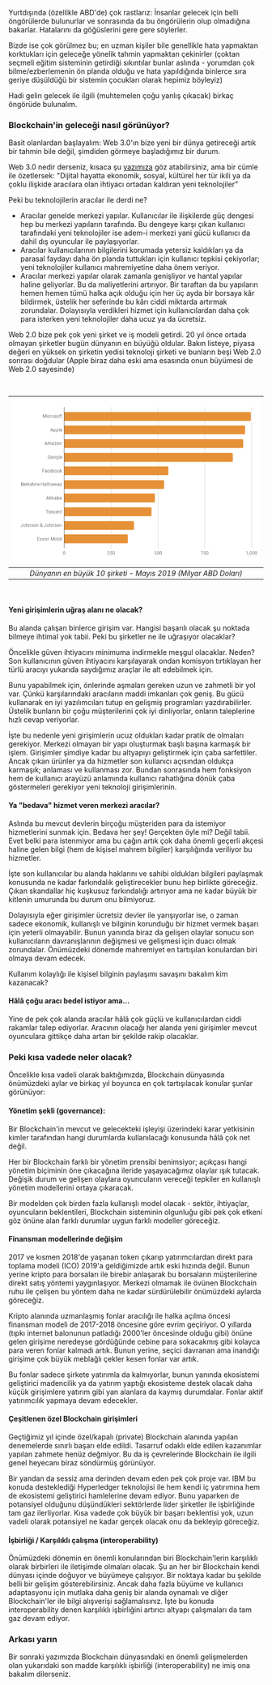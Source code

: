 Yurtdışında (özellikle ABD'de) çok rastlarız: İnsanlar gelecek için belli öngörülerde bulunurlar ve sonrasında da bu öngörülerin olup olmadığına bakarlar. Hatalarını da göğüslerini gere gere söylerler. 

Bizde ise çok görülmez bu; en uzman kişiler bile genellikle hata yapmaktan korktukları için geleceğe yönelik tahmin yapmaktan çekinirler (çoktan seçmeli eğitim sisteminin getirdiği sıkıntılar bunlar aslında - yorumdan çok bilme/ezberlemenin ön planda olduğu ve hata yapıldığında binlerce sıra geriye düşüldüğü bir sistemin çocukları olarak hepimiz böyleyiz)

Hadi gelin gelecek ile ilgili (muhtemelen çoğu yanlış çıkacak) birkaç öngörüde bulunalım. 

### Blockchain'in geleceği nasıl görünüyor?

Basit olanlardan başlayalım: Web 3.0'ın bize yeni bir dünya getireceği artık bir tahmin bile değil, şimdiden görmeye başladığımız bir durum. 

Web 3.0 nedir derseniz, kısaca şu [yazımıza](/genel/2018/03/01/Geceleri-uykunuzu-ne-kaciriyor.html) göz atabilirsiniz, ama bir cümle ile özetlersek: 
"Dijital hayatta ekonomik, sosyal, kültürel her tür ikili ya da çoklu ilişkide aracılara olan ihtiyacı ortadan kaldıran yeni teknolojiler"

Peki bu teknolojilerin aracılar ile derdi ne?
* Aracılar genelde merkezi yapılar. Kullanıcılar ile ilişkilerde güç dengesi hep bu merkezi yapıların tarafında. Bu dengeye karşı çıkan kullanıcı tarafındaki yeni teknolojiler ise adem-i merkezi yani gücü kullanıcı da dahil dış oyuncular ile paylaşıyorlar. 
* Aracılar kullanıcılarının bilgilerini korumada yetersiz kaldıkları ya da parasal faydayı daha ön planda tuttukları için kullanıcı tepkisi çekiyorlar; yeni teknolojiler kullanıcı mahremiyetine daha önem veriyor.
* Aracılar merkezi yapılar olarak zamanla genişliyor ve hantal yapılar haline geliyorlar. Bu da maliyetlerini artırıyor. Bir taraftan da bu yapıların hemen hemen tümü halka açık olduğu için her üç ayda bir borsaya kâr bildirmek, üstelik her seferinde bu kârı ciddi miktarda artırmak zorundalar. Dolayısıyla verdikleri hizmet için kullanıcılardan daha çok para isterken yeni teknolojiler daha ucuz ya da ücretsiz. 

Web 2.0 bize pek çok yeni şirket ve iş modeli getirdi. 20 yıl önce ortada olmayan şirketler bugün dünyanın en büyüğü oldular. Bakın listeye, piyasa değeri en yüksek on şirketin yedisi teknoloji şirketi ve bunların beşi Web 2.0 sonrası doğdular (Apple biraz daha eski ama esasında onun büyümesi de Web 2.0 sayesinde)

&nbsp;

| ![top_10_in_mcap_v3.png](/assets/top_10_in_mcap_v3.png) | 
|:--:| 
| *Dünyanın en büyük 10 şirketi - Mayıs 2019 (Milyar ABD Doları)* | 

&nbsp;

#### Yeni girişimlerin uğraş alanı ne olacak?

Bu alanda çalışan binlerce girişim var. Hangisi başarılı olacak şu noktada bilmeye ihtimal yok tabii. Peki bu şirketler ne ile uğraşıyor olacaklar? 

Öncelikle güven ihtiyacını minimuma indirmekle meşgul olacaklar. Neden? Son kullanıcının güven ihtiyacını karşılayarak ondan komisyon tırtıklayan her türlü aracıyı yukarıda saydığımız araçlar ile alt edebilmek için. 

Bunu yapabilmek için, önlerinde aşmaları gereken uzun ve zahmetli bir yol var. Çünkü karşılarındaki aracıların maddi imkanları çok geniş. Bu gücü kullanarak en iyi yazılımcıları tutup en gelişmiş programları yazdırabilirler. Üstelik bunların bir çoğu müşterilerini çok iyi dinliyorlar, onların taleplerine hızlı cevap veriyorlar. 

İşte bu nedenle yeni girişimlerin ucuz oldukları kadar pratik de olmaları gerekiyor. Merkezi olmayan bir yapı oluşturmak başlı başına karmaşık bir işlem. Girişimler şimdiye kadar bu altyapıyı geliştirmek için çaba sarfettiler. Ancak çıkan ürünler ya da hizmetler son kullanıcı açısından oldukça karmaşık; anlaması ve kullanması zor. Bundan sonrasında hem fonksiyon hem de kullanıcı arayüzü anlamında kullanıcı rahatlığına dönük çaba göstermeleri gerekiyor yeni teknoloji girişimlerinin. 

#### Ya "bedava" hizmet veren merkezi aracılar?

Aslında bu mevcut devlerin birçoğu müşteriden para da istemiyor hizmetlerini sunmak için. Bedava her şey! Gerçekten öyle mi? Değil tabii. Evet belki para istenmiyor ama bu çağın artık çok daha önemli geçerli akçesi haline gelen bilgi (hem de kişisel mahrem bilgiler) karşılığında veriliyor bu hizmetler. 

İşte son kullanıcılar bu alanda haklarını ve sahibi oldukları bilgileri paylaşmak konusunda ne kadar farkındalık geliştirecekler bunu hep birlikte göreceğiz. Çıkan skandallar hiç kuşkusuz farkındalığı artırıyor ama ne kadar büyük bir kitlenin umurunda bu durum onu bilmiyoruz. 

Dolayısıyla eğer girişimler ücretsiz devler ile yarışıyorlar ise, o zaman sadece ekonomik, kullanışlı ve bilginin korunduğu bir hizmet vermek başarı için yeterli olmayabilir. Bunun yanında biraz da gelişen olaylar sonucu son kullanıcıların davranışlarının değişmesi ve gelişmesi için duacı olmak zorundalar. Önümüzdeki dönemde mahremiyet en tartışılan konulardan biri olmaya devam edecek. 

Kullanım kolaylığı ile kişisel bilginin paylaşımı savaşını bakalım kim kazanacak? 

#### Hâlâ çoğu aracı bedel istiyor ama...

Yine de pek çok alanda aracılar hâlâ çok güçlü ve kullanıcılardan ciddi rakamlar talep ediyorlar. Aracının olacağı her alanda yeni girişimler mevcut oyunculara gittikçe daha artan bir şekilde rakip olacaklar. 

### Peki kısa vadede neler olacak?

Öncelikle kısa vadeli olarak baktığımızda, Blockchain dünyasında önümüzdeki aylar ve birkaç yıl boyunca en çok tartışılacak konular şunlar görünüyor:  

#### Yönetim şekli (governance):  
Bir Blockchain'in mevcut ve gelecekteki işleyişi üzerindeki karar yetkisinin kimler tarafından hangi durumlarda kullanılacağı konusunda hâlâ çok net değil. 

Her bir Blockchain farklı bir yönetim prensibi benimsiyor; açıkçası hangi yönetim biçiminin öne çıkacağına ileride yaşayacağımız olaylar ışık tutacak. Değişik durum ve gelişen olaylara oyuncuların vereceği tepkiler en kullanışlı yönetim modellerini ortaya çıkaracak. 

Bir modelden çok birden fazla kullanışlı model olacak - sektör, ihtiyaçlar, oyuncuların beklentileri, Blockchain sisteminin olgunluğu gibi pek çok etkeni göz önüne alan farklı durumlar uygun farklı modeller göreceğiz. 

#### Finansman modellerinde değişim
2017 ve kısmen 2018'de yaşanan token çıkarıp yatırımcılardan direkt para toplama modeli (ICO) 2019'a geldiğimizde artık eski hızında değil. Bunun yerine kripto para borsaları ile birebir anlaşarak bu borsaların müşterilerine direkt satış yöntemi yaygınlaşıyor. Merkezi olmamak ile övünen Blockchain ruhu ile çelişen bu yöntem daha ne kadar sürdürülebilir önümüzdeki aylarda göreceğiz. 

Kripto alanında uzmanlaşmış fonlar aracılığı ile halka açılma öncesi finansman modeli de 2017-2018 öncesine göre evrim geçiriyor. O yıllarda (tıpkı internet balonunun patladığı 2000'ler öncesinde olduğu gibi) önüne gelen girişime neredeyse gördüğünde cebine para sokacakmış gibi kolayca para veren fonlar kalmadı artık. Bunun yerine, seçici davranan ama inandığı girişime çok büyük meblağlı çekler kesen fonlar var artık. 

Bu fonlar sadece şirkete yatırımla da kalmıyorlar, bunun yanında ekosistemi geliştirici madencilik ya da yatırım yaptığı ekosisteme destek olacak daha küçük girişimlere yatırım gibi yan alanlara da kaymış durumdalar. Fonlar aktif yatırımcılık yapmaya devam edecekler. 

#### Çeşitlenen özel Blockchain girişimleri
Geçtiğimiz yıl içinde özel/kapalı (private) Blockchain alanında yapılan denemelerde sınırlı başarı elde edildi. Tasarruf odaklı elde edilen kazanımlar yapılan zahmete henüz değmiyor. Bu da iş çevrelerinde Blockchain ile ilgili genel heyecanı biraz söndürmüş görünüyor.  

Bir yandan da sessiz ama derinden devam eden pek çok proje var. IBM bu konuda desteklediği Hyperledger teknolojisi ile hem kendi iç yatırımına hem de ekosistemi geliştirici hamlelerine devam ediyor. Bunu yaparken de potansiyel olduğunu düşündükleri sektörlerde lider şirketler ile işbirliğinde tam gaz ilerliyorlar. Kısa vadede çok büyük bir başarı beklentisi yok, uzun vadeli olarak potansiyel ne kadar gerçek olacak onu da bekleyip göreceğiz. 

#### İşbirliği / Karşılıklı çalışma (interoperability)
Önümüzdeki dönemin en önemli konularından biri Blockchain'lerin karşılıklı olarak birbirleri ile iletişimde olmaları olacak. Şu an her bir Blockchain kendi dünyası içinde doğuyor ve büyümeye çalışıyor. Bir noktaya kadar bu şekilde belli bir gelişim gösterebilirsiniz. Ancak daha fazla büyüme ve kullanıcı adaptasyonu için mutlaka daha geniş bir alanda oynamalı ve diğer Blockchain'ler ile bilgi alışverişi sağlamalısınız.  İşte bu konuda interoperability denen karşılıklı işbirliğini artırıcı altyapı çalışmaları da tam gaz devam ediyor. 

### Arkası yarın
Bir sonraki yazımızda Blockchain dünyasındaki en önemli gelişmelerden olan yukarıdaki son madde karşılıklı işbirliği (interoperability) ne imiş ona bakalım dilerseniz. 
